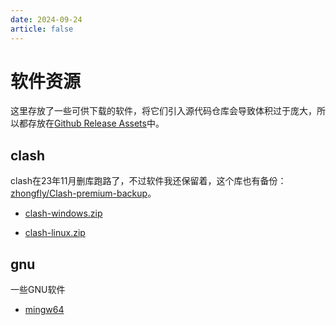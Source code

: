 ```yaml
---
date: 2024-09-24
article: false
---
```


# 软件资源

这里存放了一些可供下载的软件，将它们引入源代码仓库会导致体积过于庞大，所以都存放在[Github Release Assets](https://github.com/246859/246859.github.io/releases/tag/dl)中。

## clash

clash在23年11月删库跑路了，不过软件我还保留着，这个库也有备份：[zhongfly/Clash-premium-backup](https://github.com/zhongfly/Clash-premium-backup)。

* [clash-windows.zip](https://github.com/246859/246859.github.io/releases/download/dl/clash-linux.zip)

* [clash-linux.zip](https://github.com/246859/246859.github.io/releases/download/dl/clash-linux.zip)

## gnu

一些GNU软件

* [mingw64](dl/gnu/mingw64.zip)

